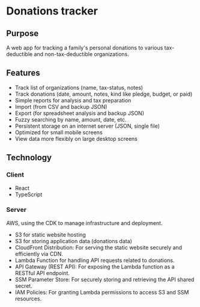 # Donations tracker

## Purpose

A web app for tracking a family's personal donations to various tax-deductible and non-tax-deductible organizations.

## Features

- Track list of organizations (name, tax-status, notes)
- Track donations (date, amount, notes, kind like pledge, budget, or paid)
- Simple reports for analysis and tax preparation
- Import (from CSV and backup JSON)
- Export (for spreadsheet analysis and backup JSON)
- Fuzzy searching by name, amount, date, etc.
- Persistent storage on an internet server (JSON, single file)
- Optimized for small mobile screens
- View data more flexibly on large desktop screens

## Technology

### Client

- React
- TypeScript

### Server

AWS, using the CDK to manage infrastructure and deployment.

- S3 for static website hosting
- S3 for storing application data (donations data)
- CloudFront Distribution: For serving the static website securely and efficiently via CDN.
- Lambda Function for handling API requests related to donations.
- API Gateway (REST API): For exposing the Lambda function as a RESTful API endpoint.
- SSM Parameter Store: For securely storing and retrieving the API shared secret.
- IAM Policies: For granting Lambda permissions to access S3 and SSM resources.

